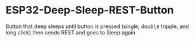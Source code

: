 # ESP32-Deep-Sleep-REST-Button
Button that deep sleeps until button is pressed (single, doubl,e tripple, and long click) then sends REST and goes to Sleep again
